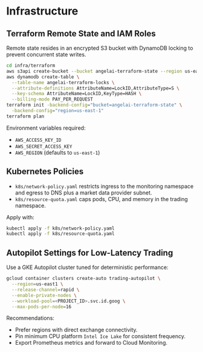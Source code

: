 # Infrastructure

## Terraform Remote State and IAM Roles

Remote state resides in an encrypted S3 bucket with DynamoDB locking to prevent concurrent state writes.

```bash
cd infra/terraform
aws s3api create-bucket --bucket angelai-terraform-state --region us-east-1
aws dynamodb create-table \
  --table-name angelai-terraform-locks \
  --attribute-definitions AttributeName=LockID,AttributeType=S \
  --key-schema AttributeName=LockID,KeyType=HASH \
  --billing-mode PAY_PER_REQUEST
terraform init -backend-config="bucket=angelai-terraform-state" \
  -backend-config="region=us-east-1"
terraform plan
```

Environment variables required:
- `AWS_ACCESS_KEY_ID`
- `AWS_SECRET_ACCESS_KEY`
- `AWS_REGION` (defaults to `us-east-1`)

## Kubernetes Policies

- `k8s/network-policy.yaml` restricts ingress to the monitoring namespace and egress to DNS plus a market data provider subnet.
- `k8s/resource-quota.yaml` caps pods, CPU, and memory in the trading namespace.

Apply with:

```bash
kubectl apply -f k8s/network-policy.yaml
kubectl apply -f k8s/resource-quota.yaml
```

## Autopilot Settings for Low-Latency Trading

Use a GKE Autopilot cluster tuned for deterministic performance:

```bash
gcloud container clusters create-auto trading-autopilot \
  --region=us-east1 \
  --release-channel=rapid \
  --enable-private-nodes \
  --workload-pool=<PROJECT_ID>.svc.id.goog \
  --max-pods-per-node=16
```

Recommendations:
- Prefer regions with direct exchange connectivity.
- Pin minimum CPU platform `Intel Ice Lake` for consistent frequency.
- Export Prometheus metrics and forward to Cloud Monitoring.
